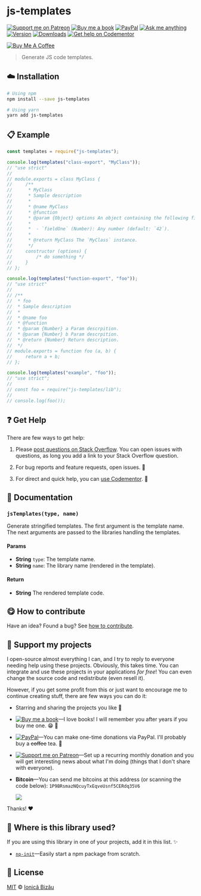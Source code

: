 <!-- Please do not edit this file. Edit the `blah` field in the `package.json` instead. If in doubt, open an issue. -->


# js-templates

 [![Support me on Patreon][badge_patreon]][patreon] [![Buy me a book][badge_amazon]][amazon] [![PayPal][badge_paypal_donate]][paypal-donations] [![Ask me anything](https://img.shields.io/badge/ask%20me-anything-1abc9c.svg)](https://github.com/IonicaBizau/ama) [![Version](https://img.shields.io/npm/v/js-templates.svg)](https://www.npmjs.com/package/js-templates) [![Downloads](https://img.shields.io/npm/dt/js-templates.svg)](https://www.npmjs.com/package/js-templates) [![Get help on Codementor](https://cdn.codementor.io/badges/get_help_github.svg)](https://www.codementor.io/johnnyb?utm_source=github&utm_medium=button&utm_term=johnnyb&utm_campaign=github)

<a href="https://www.buymeacoffee.com/H96WwChMy" target="_blank"><img src="https://www.buymeacoffee.com/assets/img/custom_images/yellow_img.png" alt="Buy Me A Coffee"></a>

> Generate JS code templates.

## :cloud: Installation

```sh
# Using npm
npm install --save js-templates

# Using yarn
yarn add js-templates
```


## :clipboard: Example



```js
const templates = require("js-templates");

console.log(templates("class-export", "MyClass"));
// "use strict"
//
// module.exports = class MyClass {
//     /**
//      * MyClass
//      * Sample description
//      *
//      * @name MyClass
//      * @function
//      * @param {Object} options An object containing the following fields:
//      *
//      *  - `fieldOne` (Number): Any number (default: `42`).
//      *
//      * @return MyClass The `MyClass` instance.
//      */
//     constructor (options) {
//         /* do something */
//     }
// };

console.log(templates("function-export", "foo"));
// "use strict"
//
// /**
//  * foo
//  * Sample description
//  *
//  * @name foo
//  * @function
//  * @param {Number} a Param descrpition.
//  * @param {Number} b Param descrpition.
//  * @return {Number} Return description.
//  */
// module.exports = function foo (a, b) {
//     return a + b;
// };

console.log(templates("example", "foo"));
// "use strict";
//
// const foo = require("js-templates/lib");
//
// console.log(foo());
```



## :question: Get Help

There are few ways to get help:

 1. Please [post questions on Stack Overflow](https://stackoverflow.com/questions/ask). You can open issues with questions, as long you add a link to your Stack Overflow question.
 2. For bug reports and feature requests, open issues. :bug:

 3. For direct and quick help, you can [use Codementor](https://www.codementor.io/johnnyb). :rocket:



## :memo: Documentation


### `jsTemplates(type, name)`
Generate stringified templates.
The first argument is the template name. The next arguments are passed to
the libraries handling the templates.

#### Params

- **String** `type`: The template name.
- **String** `name`: The library name (rendered in the template).

#### Return
- **String** The rendered template code.



## :yum: How to contribute
Have an idea? Found a bug? See [how to contribute][contributing].


## :sparkling_heart: Support my projects

I open-source almost everything I can, and I try to reply to everyone needing help using these projects. Obviously,
this takes time. You can integrate and use these projects in your applications *for free*! You can even change the source code and redistribute (even resell it).

However, if you get some profit from this or just want to encourage me to continue creating stuff, there are few ways you can do it:


 - Starring and sharing the projects you like :rocket:
 - [![Buy me a book][badge_amazon]][amazon]—I love books! I will remember you after years if you buy me one. :grin: :book:
 - [![PayPal][badge_paypal]][paypal-donations]—You can make one-time donations via PayPal. I'll probably buy a ~~coffee~~ tea. :tea:
 - [![Support me on Patreon][badge_patreon]][patreon]—Set up a recurring monthly donation and you will get interesting news about what I'm doing (things that I don't share with everyone).
 - **Bitcoin**—You can send me bitcoins at this address (or scanning the code below): `1P9BRsmazNQcuyTxEqveUsnf5CERdq35V6`

    ![](https://i.imgur.com/z6OQI95.png)


Thanks! :heart:


## :dizzy: Where is this library used?
If you are using this library in one of your projects, add it in this list. :sparkles:


 - [`np-init`](https://github.com/IonicaBizau/np-init#readme)—Easily start a npm package from scratch.

## :scroll: License

[MIT][license] © [Ionică Bizău][website]


[badge_patreon]: https://ionicabizau.github.io/badges/patreon.svg
[badge_amazon]: https://ionicabizau.github.io/badges/amazon.svg
[badge_paypal]: https://ionicabizau.github.io/badges/paypal.svg
[badge_paypal_donate]: https://ionicabizau.github.io/badges/paypal_donate.svg

[patreon]: https://www.patreon.com/ionicabizau
[amazon]: http://amzn.eu/hRo9sIZ
[paypal-donations]: https://www.paypal.com/cgi-bin/webscr?cmd=_s-xclick&hosted_button_id=RVXDDLKKLQRJW

[license]: http://showalicense.com/?fullname=Ionic%C4%83%20Biz%C4%83u%20%3Cbizauionica%40gmail.com%3E%20(https%3A%2F%2Fionicabizau.net)&year=2016#license-mit
[website]: https://ionicabizau.net
[contributing]: /CONTRIBUTING.md
[docs]: /DOCUMENTATION.md
